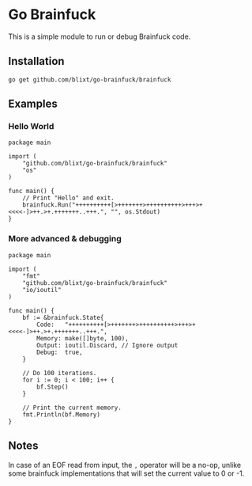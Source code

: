 # Go Brainfuck

This is a simple module to run or debug Brainfuck code.

## Installation

    go get github.com/blixt/go-brainfuck/brainfuck

## Examples

### Hello World

    package main
    
    import (
    	"github.com/blixt/go-brainfuck/brainfuck"
    	"os"
    )
    
    func main() {
    	// Print "Hello" and exit.
    	brainfuck.Run("++++++++++[>+++++++>++++++++++>+++>+<<<<-]>++.>+.+++++++..+++.", "", os.Stdout)
    }

### More advanced & debugging

    package main
    
    import (
    	"fmt"
    	"github.com/blixt/go-brainfuck/brainfuck"
    	"io/ioutil"
    )
    
    func main() {
    	bf := &brainfuck.State{
    		Code:   "++++++++++[>+++++++>++++++++++>+++>+<<<<-]>++.>+.+++++++..+++.",
    		Memory: make([]byte, 100),
    		Output: ioutil.Discard, // Ignore output
    		Debug:  true,
    	}
    
    	// Do 100 iterations.
    	for i := 0; i < 100; i++ {
    		bf.Step()
    	}
    
    	// Print the current memory.
    	fmt.Println(bf.Memory)
    }

## Notes

In case of an EOF read from input, the `,` operator will be a no-op, unlike
some brainfuck implementations that will set the current value to 0 or -1.
